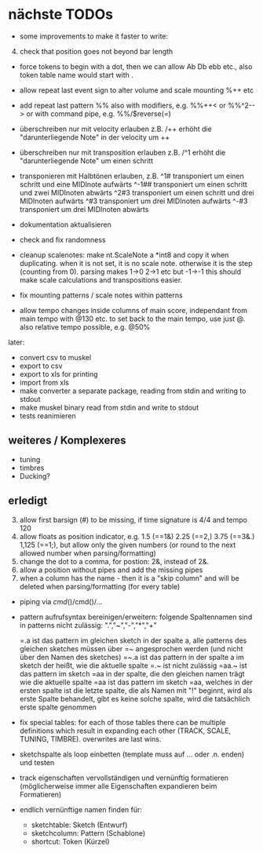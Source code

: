 # nächste TODOs

- some improvements to make it faster to write:
 4. check that position goes not beyond bar length

- force tokens to begin with a dot, then we can allow Ab Db ebb etc., also token table name would start with .
- allow repeat last event sign to alter volume and scale mounting %++ etc
- add repeat last pattern %% also with modifiers, e.g. %%++< or %%^2-->
  or with command pipe, e.g. %%/$reverse(=)
- überschreiben nur mit velocity erlauben z.B. /++ erhöht die "darunterliegende Note" in der velocity um ++
- überschreiben nur mit transposition erlauben z.B. /^1 erhöht die "darunterliegende Note" um einen schritt
- transponieren mit Halbtönen erlauben, z.B. 
  ^1# transponiert um einen schritt und eine MIDInote aufwärts 
  ^-1## transponiert um einen schritt und zwei MIDInoten abwärts 
  ^2#3 transponiert um einen schritt und drei MIDInoten aufwärts
  ^#3 transponiert um drei MIDInoten aufwärts
  ^-#3 transponiert um drei MIDInoten abwärts
- dokumentation aktualisieren
- check and fix randomness

    
- cleanup scalenotes: make nt.ScaleNote a *int8 and copy it when duplicating. when it is not set, it is no scale note. otherwise it is the step (counting from 0). parsing makes 1->0 2->1 etc but -1->-1 this should make scale calculations and transpositions easier.

- fix mounting patterns / scale notes within patterns
- allow tempo changes inside columns of main score, independant from main tempo with @130 etc. to set back to the main tempo, use
  just @. also relative tempo possible, e.g. @50%

later:
- convert csv to muskel
- export to csv
- export to xls for printing
- import from xls
- make converter a separate package, reading from stdin and writing to stdout
- make muskel binary read from stdin and write to stdout
- tests reanimieren

## weiteres / Komplexeres
- tuning
- timbres
- Ducking?

## erledigt

  3. allow first barsign (#) to be missing, if time signature is 4/4 and tempo 120  
  2. allow floats as position indicator, e.g. 1.5 (==1&) 2.25 (==2,)  3.75 (==3&.) 1,125 (==1;), but allow only the given
     numbers (or round to the next allowed number when parsing/formatting)
  1. change the dot to a comma, for postion: 2&, instead of 2&.
  3. allow a position without pipes and add the missing pipes
  4. when a column has the name - then it is a "skip column" and will be deleted when parsing/formatting (for every table)
- piping via $cmd()/$cmd()/...

- pattern aufrufsyntax bereinigen/erweitern:
  folgende Spaltennamen sind in patterns nicht zulässig: ".","~","-","*","+"
  
  =.a ist das pattern im gleichen sketch in der spalte a, alle patterns des gleichen sketches müssen über =~ angesprochen werden (und nicht über den Namen des sketches)
  =~.a ist das pattern in der spalte a im sketch der heißt, wie die aktuelle spalte
  =.~ ist nicht zulässig
  =aa.~ ist das pattern im sketch =aa in der spalte, die den gleichen namen trägt wie die aktuelle spalte
  =aa ist das pattern im sketch =aa, welches in der ersten spalte ist
  die letzte spalte, die als Namen mit "!" beginnt, wird als erste Spalte behandelt, gibt es keine solche spalte, wird die
  tatsächlich erste spalte genommen
- fix special tables: for each of those tables there can be multiple definitions which result in 
  expanding each other (TRACK, SCALE, TUNING, TIMBRE). overwrites are last wins.
- sketchspalte als loop einbetten (template muss auf ... oder .n. enden) und testen
- track eigenschaften vervollständigen und vernünftig formatieren (möglicherweise immer alle Eigenschaften expandieren beim Formatieren)
- endlich vernünftige namen finden für:
  - sketchtable:       Sketch    (Entwurf)
  - sketchcolumn:      Pattern   (Schablone)
  - shortcut:          Token     (Kürzel)
